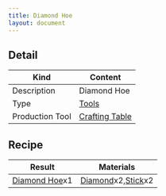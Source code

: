 ```yaml
---
title: Diamond Hoe
layout: document
---
```

## Detail

|Kind|Content|
|---|---|
|Description|Diamond Hoe|
|Type|[Tools](Tools)|
|Production Tool|[Crafting Table](Crafting_Table)|

## Recipe

|Result|Materials|
|---|---|
|[Diamond Hoe](Diamond_Hoe)x1|[Diamond](Diamond)x2,[Stick](Stick)x2|
